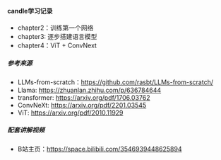#### candle学习记录
* chapter2：训练第一个网络
* chapter3: 逐步搭建语言模型
* chapter4：ViT + ConvNext

##### 参考来源
* LLMs-from-scratch：https://github.com/rasbt/LLMs-from-scratch/
* Llama: https://zhuanlan.zhihu.com/p/636784644
* transformer: https://arxiv.org/pdf/1706.03762
* ConvNeXt: https://arxiv.org/pdf/2201.03545
* ViT: https://arxiv.org/pdf/2010.11929

##### 配套讲解视频
* B站主页：https://space.bilibili.com/3546939448625894
